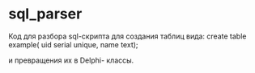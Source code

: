 # sql_parser
Код для разбора sql-скрипта для создания таблиц вида:
create table example(
 uid serial unique,
 name text);

и превращения их в Delphi- классы.
